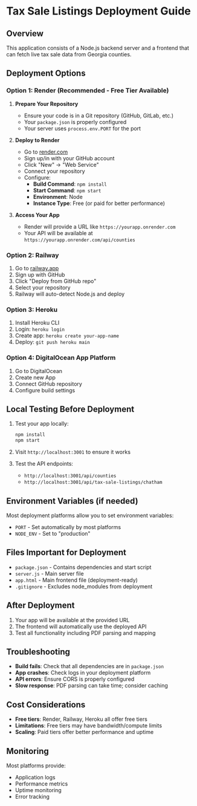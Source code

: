 # Tax Sale Listings Deployment Guide

## Overview
This application consists of a Node.js backend server and a frontend that can fetch live tax sale data from Georgia counties.

## Deployment Options

### Option 1: Render (Recommended - Free Tier Available)

1. **Prepare Your Repository**
   - Ensure your code is in a Git repository (GitHub, GitLab, etc.)
   - Your `package.json` is properly configured
   - Your server uses `process.env.PORT` for the port

2. **Deploy to Render**
   - Go to [render.com](https://render.com)
   - Sign up/in with your GitHub account
   - Click "New" → "Web Service"
   - Connect your repository
   - Configure:
     - **Build Command**: `npm install`
     - **Start Command**: `npm start`
     - **Environment**: Node
     - **Instance Type**: Free (or paid for better performance)

3. **Access Your App**
   - Render will provide a URL like `https://yourapp.onrender.com`
   - Your API will be available at `https://yourapp.onrender.com/api/counties`

### Option 2: Railway

1. Go to [railway.app](https://railway.app)
2. Sign up with GitHub
3. Click "Deploy from GitHub repo"
4. Select your repository
5. Railway will auto-detect Node.js and deploy

### Option 3: Heroku

1. Install Heroku CLI
2. Login: `heroku login`
3. Create app: `heroku create your-app-name`
4. Deploy: `git push heroku main`

### Option 4: DigitalOcean App Platform

1. Go to DigitalOcean
2. Create new App
3. Connect GitHub repository
4. Configure build settings

## Local Testing Before Deployment

1. Test your app locally:
   ```bash
   npm install
   npm start
   ```

2. Visit `http://localhost:3001` to ensure it works

3. Test the API endpoints:
   - `http://localhost:3001/api/counties`
   - `http://localhost:3001/api/tax-sale-listings/chatham`

## Environment Variables (if needed)

Most deployment platforms allow you to set environment variables:
- `PORT` - Set automatically by most platforms
- `NODE_ENV` - Set to "production"

## Files Important for Deployment

- `package.json` - Contains dependencies and start script
- `server.js` - Main server file
- `app.html` - Main frontend file (deployment-ready)
- `.gitignore` - Excludes node_modules from deployment

## After Deployment

1. Your app will be available at the provided URL
2. The frontend will automatically use the deployed API
3. Test all functionality including PDF parsing and mapping

## Troubleshooting

- **Build fails**: Check that all dependencies are in `package.json`
- **App crashes**: Check logs in your deployment platform
- **API errors**: Ensure CORS is properly configured
- **Slow response**: PDF parsing can take time; consider caching

## Cost Considerations

- **Free tiers**: Render, Railway, Heroku all offer free tiers
- **Limitations**: Free tiers may have bandwidth/compute limits
- **Scaling**: Paid tiers offer better performance and uptime

## Monitoring

Most platforms provide:
- Application logs
- Performance metrics
- Uptime monitoring
- Error tracking
